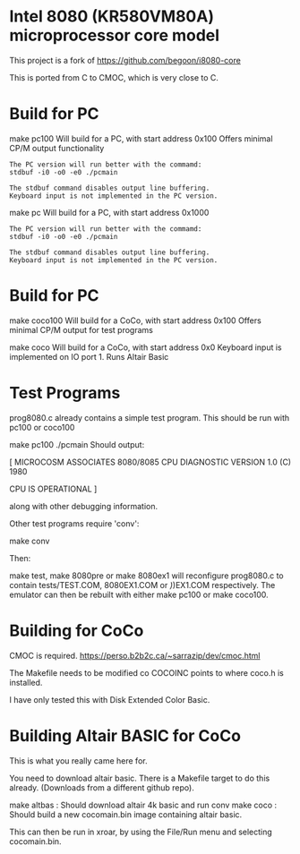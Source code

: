 Intel 8080 (KR580VM80A) microprocessor core model
=================================================
This project is a fork of https://github.com/begoon/i8080-core

This is ported from C to CMOC, which is very close to C.

Build for PC
=====


make pc100
	Will build for a PC, with start address 0x100
	Offers minimal CP/M output functionality

	The PC version will run better with the commamd:
	stdbuf -i0 -o0 -e0 ./pcmain

	The stdbuf command disables output line buffering.
	Keyboard input is not implemented in the PC version.

make pc
	Will build for a PC, with start address 0x1000

	The PC version will run better with the commamd:
	stdbuf -i0 -o0 -e0 ./pcmain

	The stdbuf command disables output line buffering.
	Keyboard input is not implemented in the PC version.

Build for PC
=====


make coco100
	Will build for a CoCo, with start address 0x100
	Offers minimal CP/M output for test programs


make coco
	Will build for a CoCo, with start address 0x0
	Keyboard input is implemented on IO port 1.
	Runs Altair Basic


Test Programs
=============

prog8080.c already contains a simple test program.  This should be run with pc100 or coco100

make pc100
./pcmain        Should output:

[
MICROCOSM ASSOCIATES 8080/8085 CPU DIAGNOSTIC VERSION 1.0  (C) 1980

CPU IS OPERATIONAL
]

along with other debugging information.


Other test programs require 'conv':

make conv

Then:

make test, make 8080pre or make 8080ex1 will reconfigure prog8080.c to contain tests/TEST.COM, 8080EX1.COM or *)*)EX1.COM respectively.  The emulator can then be rebuilt with either make pc100 or make coco100.

Building for CoCo
=================
CMOC is required.  https://perso.b2b2c.ca/~sarrazip/dev/cmoc.html

The Makefile needs to be modified co COCOINC points to where coco.h is installed.

I have only tested this with Disk Extended Color Basic.

Building Altair BASIC for CoCo
===============================

This is what you really came here for.

You need to download altair basic.  There is a Makefile target to do this already.  (Downloads from a different github repo).

make altbas   : Should download altair 4k basic and run conv
make coco	: Should build a new cocomain.bin image containing altair basic.

This can then be run in xroar, by using the File/Run menu and selecting cocomain.bin.




